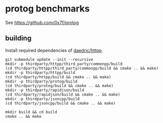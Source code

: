# protog benchmarks

See https://github.com/0x7f/protog

## building

Install required dependencies of [daedric/httpp](https://github.com/daedric/httpp/).

```
git submodule update --init --recursive
mkdir -p thirdparty/httpp/third_party/commonpp/build
(cd thirdparty/httpp/third_party/commonpp/build && cmake .. && make)
mkdir -p thirdparty/httpp/build
(cd thirdparty/httpp/build && cmake .. && make)
mkdir -p thirdparty/protog/build
(cd thirdparty/protog/build && cmake .. && make)
mkdir -p thirdparty/rapidjson/build
(cd thirdparty/rapidjson/build && cmake .. && make)
mkdir -p thirdparty/jsoncpp/build
(cd thirdparty/jsoncpp/build && cmake .. && make)
```

```
mkdir build && cd build
cmake .. && make
```
